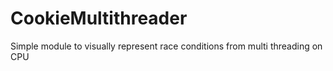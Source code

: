 # CookieMultithreader
Simple module to visually represent race conditions from multi threading on CPU
